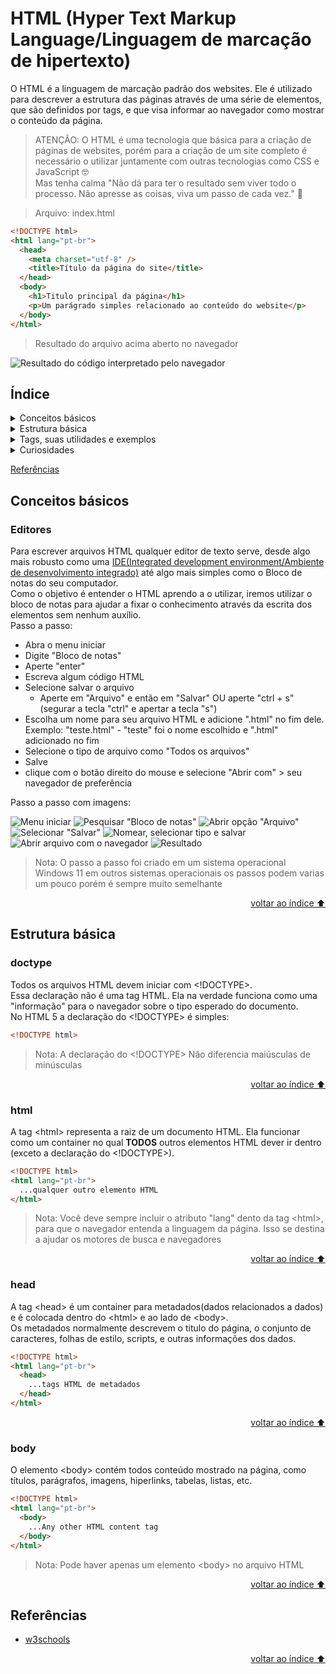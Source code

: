# HTML (Hyper Text Markup Language/Linguagem de marcação de hipertexto)

O HTML é a linguagem de marcação padrão dos websites. Ele é utilizado para descrever a estrutura das páginas através de uma série de elementos, que são definidos por tags, e que visa informar ao navegador como mostrar o conteúdo da página.

> ATENÇÃO: O HTML é uma tecnologia que básica para a criação de páginas de websites, porém para a criação de um site completo é necessário o utilizar juntamente com outras tecnologias como CSS e JavaScript 🤓 \
> Mas tenha calma "Não dá para ter o resultado sem viver todo o processo. Não apresse as coisas, viva um passo de cada vez." 🧘

> Arquivo: index.html

```html
<!DOCTYPE html>
<html lang="pt-br">
  <head>
    <meta charset="utf-8" />
    <title>Título da página do site</title>
  </head>
  <body>
    <h1>Titulo principal da página</h1>
    <p>Um parágrado simples relacionado ao conteúdo do website</p>
  </body>
</html>
```

> Resultado do arquivo acima aberto no navegador

![Resultado do código interpretado pelo navegador](./assets/basic-html-sample-code.jpg)

## Índice

<details>
  <summary>Conceitos básicos</summary>

&emsp;&emsp;[Editores](#editores)\
&emsp;&emsp;...Tags\
&emsp;&emsp;...Elementos\
&emsp;&emsp;...Aninhamento\
&emsp;&emsp;...Atributos\
&emsp;&emsp;...Semântica\
&emsp;&emsp;...Espaço ocupado pelos elementos\
&emsp;&emsp;...Entidades HTML\
&emsp;&emsp;...Conjunto de caracteres

</details>

<details>
  <summary>Estrutura básica</summary>

&emsp;&emsp;[doctype](#doctype) \
&emsp;&emsp;[html](#html) \
&emsp;&emsp;[head](#head) \
&emsp;&emsp;[body](#body)

</details>

<details>
  <summary>Tags, suas utilidades e exemplos</summary>

&emsp;&emsp;...em progresso

</details>

<details>
  <summary>Curiosidades</summary>

&emsp;&emsp;...em progresso

</details>

<a href="#referências">Referências</a>

## Conceitos básicos

### Editores

Para escrever arquivos HTML qualquer editor de texto serve, desde algo mais robusto como uma [IDE(Integrated development environment/Ambiente de desenvolvimento integrado)](https://aws.amazon.com/pt/what-is/ide/#:~:text=Um%20ambiente%20de%20desenvolvimento%20integrado,uma%20aplica%C3%A7%C3%A3o%20f%C3%A1cil%20de%20usar.) até algo mais simples como o Bloco de notas do seu computador. \
Como o objetivo é entender o HTML aprendo a o utilizar, iremos utilizar o bloco de notas para ajudar a fixar o conhecimento através da escrita dos elementos sem nenhum auxílio. \
Passo a passo:

- Abra o menu iniciar
- Digite "Bloco de notas"
- Aperte "enter"
- Escreva algum código HTML
- Selecione salvar o arquivo
  - Aperte em "Arquivo" e então em "Salvar" OU aperte "ctrl + s"(segurar a tecla "ctrl" e apertar a tecla "s")
- Escolha um nome para seu arquivo HTML e adicione ".html" no fim dele. Exemplo: "teste.html" - "teste" foi o nome escolhido e ".html" adicionado no fim
- Selecione o tipo de arquivo como "Todos os arquivos"
- Salve
- clique com o botão direito do mouse e selecione "Abrir com" > seu navegador de preferência

Passo a passo com imagens:

![Menu iniciar](./assets/bloco-de-notas-menu-iniciar.jpg)
![Pesquisar "Bloco de notas"](./assets/bloco-de-notas-menu-iniciar-pesquisar.jpg)
![Abrir opção "Arquivo"](./assets/bloco-de-notas.jpg)
![Selecionar "Salvar"](./assets/bloco-de-notas-salvar.jpg)
![Nomear, selecionar tipo e salvar](./assets/bloco-de-notas-salvar-opcoes.jpg)
![Abrir arquivo com o navegador ](./assets/bloco-de-notas-abrir-com-navegador.jpg)
![Resultado](./assets/bloco-de-notas-resultado.jpg)

> Nota: O passo a passo foi criado em um sistema operacional Windows 11 em outros sistemas operacionais os passos podem varias um pouco porém é sempre muito semelhante

<p align="right"><a href="#índice">voltar ao índice ⬆️ </a></p>

## Estrutura básica

### doctype

Todos os arquivos HTML devem iniciar com &lt;!DOCTYPE&gt;. \
Essa declaração não é uma tag HTML. Ela na verdade funciona como uma "informação" para o navegador sobre o tipo esperado do documento. \
No HTML 5 a declaração do &lt;!DOCTYPE&gt; é simples:

```html
<!DOCTYPE html>
```

> Nota: A declaração do &lt;!DOCTYPE&gt; Não diferencia maiúsculas de minúsculas

<p align="right"><a href="#índice">voltar ao índice ⬆️ </a></p>

### html

A tag &lt;html&gt; representa a raiz de um documento HTML. Ela funcionar como um container no qual **TODOS** outros elementos HTML dever ir dentro (exceto a declaração do &lt;!DOCTYPE&gt;).

```html
<!DOCTYPE html>
<html lang="pt-br">
  ...qualquer outro elemento HTML
</html>
```

> Nota: Você deve sempre incluir o atributo "lang" dento da tag &lt;html&gt;, para que o navegador entenda a linguagem da página. Isso se destina a ajudar os motores de busca e navegadores

<p align="right"><a href="#índice">voltar ao índice ⬆️ </a></p>

### head

A tag &lt;head&gt; é um container para metadados(dados relacionados a dados) e é colocada dentro do &lt;html&gt; e ao lado de &lt;body&gt;. \
Os metadados normalmente descrevem o titulo do página, o conjunto de caracteres, folhas de estilo, scripts, e outras informações dos dados.

```html
<!DOCTYPE html>
<html lang="pt-br">
  <head>
    ...tags HTML de metadados
  </head>
</html>
```

<p align="right"><a href="#índice">voltar ao índice ⬆️ </a></p>

### body

O elemento &lt;body&gt; contém todos conteúdo mostrado na página, como títulos, parágrafos, imagens, hiperlinks, tabelas, listas, etc.

```html
<!DOCTYPE html>
<html lang="pt-br">
  <body>
    ...Any other HTML content tag
  </body>
</html>
```

> Nota: Pode haver apenas um elemento &lt;body&gt; no arquivo HTML

<p align="right"><a href="#índice">voltar ao índice ⬆️ </a></p>

## Referências

- [w3schools](https://www.w3schools.com/html/default.asp)

<p align="right"><a href="#índice">voltar ao índice ⬆️ </a></p>
